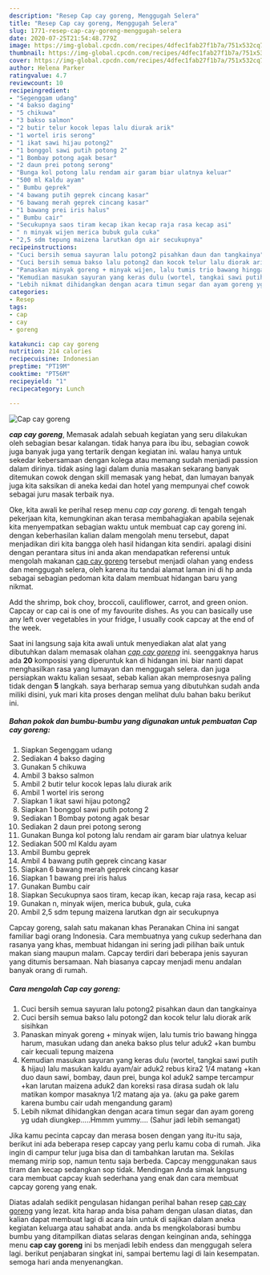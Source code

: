 ```yaml
---
description: "Resep Cap cay goreng, Menggugah Selera"
title: "Resep Cap cay goreng, Menggugah Selera"
slug: 1771-resep-cap-cay-goreng-menggugah-selera
date: 2020-07-25T21:54:48.779Z
image: https://img-global.cpcdn.com/recipes/4dfec1fab27f1b7a/751x532cq70/cap-cay-goreng-foto-resep-utama.jpg
thumbnail: https://img-global.cpcdn.com/recipes/4dfec1fab27f1b7a/751x532cq70/cap-cay-goreng-foto-resep-utama.jpg
cover: https://img-global.cpcdn.com/recipes/4dfec1fab27f1b7a/751x532cq70/cap-cay-goreng-foto-resep-utama.jpg
author: Helena Parker
ratingvalue: 4.7
reviewcount: 10
recipeingredient:
- "Segenggam udang"
- "4 bakso daging"
- "5 chikuwa"
- "3 bakso salmon"
- "2 butir telur kocok lepas lalu diurak arik"
- "1 wortel iris serong"
- "1 ikat sawi hijau potong2"
- "1 bonggol sawi putih potong 2"
- "1 Bombay potong agak besar"
- "2 daun prei potong serong"
- "Bunga kol potong lalu rendam air garam biar ulatnya keluar"
- "500 ml Kaldu ayam"
- " Bumbu geprek"
- "4 bawang putih geprek cincang kasar"
- "6 bawang merah geprek cincang kasar"
- "1 bawang prei iris halus"
- " Bumbu cair"
- "Secukupnya saos tiram kecap ikan kecap raja rasa kecap asi"
- " n minyak wijen merica bubuk gula cuka"
- "2,5 sdm tepung maizena larutkan dgn air secukupnya"
recipeinstructions:
- "Cuci bersih semua sayuran lalu potong2 pisahkan daun dan tangkainya"
- "Cuci bersih semua bakso lalu potong2 dan kocok telur lalu diorak arik sisihkan"
- "Panaskan minyak goreng + minyak wijen, lalu tumis trio bawang hingga harum, masukan udang dan aneka bakso plus telur aduk2 +kan bumbu cair kecuali tepung maizena"
- "Kemudian masukan sayuran yang keras dulu (wortel, tangkai sawi putih &amp; hijau) lalu masukan kaldu ayam/air aduk2 rebus kira2 1/4 matang +kan duo daun sawi, bombay, daun prei, bunga kol aduk2 sampe tercampur +kan larutan maizena aduk2 dan koreksi rasa dirasa sudah ok lalu matikan kompor masaknya 1/2 matang aja ya. (aku ga pake garem karena bumbu cair udah mengandung garam)"
- "Lebih nikmat dihidangkan dengan acara timun segar dan ayam goreng yg udah diungkep.....Hmmm yummy.... (Sahur jadi lebih semangat)"
categories:
- Resep
tags:
- cap
- cay
- goreng

katakunci: cap cay goreng 
nutrition: 214 calories
recipecuisine: Indonesian
preptime: "PT19M"
cooktime: "PT56M"
recipeyield: "1"
recipecategory: Lunch

---
```



![Cap cay goreng](https://img-global.cpcdn.com/recipes/4dfec1fab27f1b7a/751x532cq70/cap-cay-goreng-foto-resep-utama.jpg)

<b><i>cap cay goreng</i></b>, Memasak adalah sebuah kegiatan yang seru dilakukan oleh sebagian besar kalangan. tidak hanya para ibu ibu, sebagian cowok juga banyak juga yang tertarik dengan kegiatan ini. walau hanya untuk sekedar kebersamaan dengan kolega atau memang sudah menjadi passion dalam dirinya. tidak asing lagi dalam dunia masakan sekarang banyak ditemukan cowok dengan skill memasak yang hebat, dan lumayan banyak juga kita saksikan di aneka kedai dan hotel yang mempunyai chef cowok sebagai juru masak terbaik nya.

Oke, kita awali ke perihal resep menu <i>cap cay goreng</i>. di tengah tengah pekerjaan kita, kemungkinan akan terasa membahagiakan apabila sejenak kita menyempatkan sebagian waktu untuk membuat cap cay goreng ini. dengan keberhasilan kalian dalam mengolah menu tersebut, dapat menjadikan diri kita bangga oleh hasil hidangan kita sendiri. apalagi disini dengan perantara situs ini anda akan mendapatkan referensi untuk mengolah makanan <u>cap cay goreng</u> tersebut menjadi olahan yang endess dan menggugah selera, oleh karena itu tandai alamat laman ini di hp anda sebagai sebagian pedoman kita dalam membuat hidangan baru yang nikmat.

Add the shrimp, bok choy, broccoli, cauliflower, carrot, and green onion. Capcay or cap cai is one of my favourite dishes. As you can basically use any left over vegetables in your fridge, I usually cook capcay at the end of the week.


Saat ini langsung saja kita awali untuk menyediakan alat alat yang dibutuhkan dalam memasak olahan <u><i>cap cay goreng</i></u> ini. seenggaknya harus ada <b>20</b> komposisi yang diperuntuk kan di hidangan ini. biar nanti dapat menghasilkan rasa yang lumayan dan menggugah selera. dan juga persiapkan waktu kalian sesaat, sebab kalian akan memprosesnya paling tidak dengan <b>5</b> langkah. saya berharap semua yang dibutuhkan sudah anda miliki disini, yuk mari kita proses dengan melihat dulu bahan baku berikut ini.

<!--inarticleads1-->

##### Bahan pokok dan bumbu-bumbu yang digunakan untuk pembuatan Cap cay goreng:

1. Siapkan Segenggam udang
1. Sediakan 4 bakso daging
1. Gunakan 5 chikuwa
1. Ambil 3 bakso salmon
1. Ambil 2 butir telur kocok lepas lalu diurak arik
1. Ambil 1 wortel iris serong
1. Siapkan 1 ikat sawi hijau potong2
1. Siapkan 1 bonggol sawi putih potong 2
1. Sediakan 1 Bombay potong agak besar
1. Sediakan 2 daun prei potong serong
1. Gunakan Bunga kol potong lalu rendam air garam biar ulatnya keluar
1. Sediakan 500 ml Kaldu ayam
1. Ambil  Bumbu geprek
1. Ambil 4 bawang putih geprek cincang kasar
1. Siapkan 6 bawang merah geprek cincang kasar
1. Siapkan 1 bawang prei iris halus
1. Gunakan  Bumbu cair
1. Siapkan Secukupnya saos tiram, kecap ikan, kecap raja rasa, kecap asi
1. Gunakan  n, minyak wijen, merica bubuk, gula, cuka
1. Ambil 2,5 sdm tepung maizena larutkan dgn air secukupnya


Capcay goreng, salah satu makanan khas Peranakan China ini sangat familiar bagi orang Indonesia. Cara membuatnya yang cukup sederhana dan rasanya yang khas, membuat hidangan ini sering jadi pilihan baik untuk makan siang maupun malam. Capcay terdiri dari beberapa jenis sayuran yang ditumis bersamaan. Nah biasanya capcay menjadi menu andalan banyak orang di rumah. 

<!--inarticleads2-->

##### Cara mengolah Cap cay goreng:

1. Cuci bersih semua sayuran lalu potong2 pisahkan daun dan tangkainya
1. Cuci bersih semua bakso lalu potong2 dan kocok telur lalu diorak arik sisihkan
1. Panaskan minyak goreng + minyak wijen, lalu tumis trio bawang hingga harum, masukan udang dan aneka bakso plus telur aduk2 +kan bumbu cair kecuali tepung maizena
1. Kemudian masukan sayuran yang keras dulu (wortel, tangkai sawi putih &amp; hijau) lalu masukan kaldu ayam/air aduk2 rebus kira2 1/4 matang +kan duo daun sawi, bombay, daun prei, bunga kol aduk2 sampe tercampur +kan larutan maizena aduk2 dan koreksi rasa dirasa sudah ok lalu matikan kompor masaknya 1/2 matang aja ya. (aku ga pake garem karena bumbu cair udah mengandung garam)
1. Lebih nikmat dihidangkan dengan acara timun segar dan ayam goreng yg udah diungkep.....Hmmm yummy.... (Sahur jadi lebih semangat)


Jika kamu pecinta capcay dan merasa bosen dengan yang itu-itu saja, berikut ini ada beberapa resep capcay yang perlu kamu coba di rumah. Jika ingin di campur telur juga bisa dan di tambahkan larutan ma. Sekilas memang mirip sop, namun tentu saja berbeda. Capcay menggunakan saus tiram dan kecap sedangkan sop tidak. Mendingan Anda simak langsung cara membuat capcay kuah sederhana yang enak dan cara membuat capcay goreng yang enak. 

Diatas adalah sedikit pengulasan hidangan perihal bahan resep <u>cap cay goreng</u> yang lezat. kita harap anda bisa paham dengan ulasan diatas, dan kalian dapat membuat lagi di acara lain untuk di sajikan dalam aneka kegiatan keluarga atau sahabat anda. anda bs mengkolaborasi bumbu bumbu yang ditampilkan diatas selaras dengan keinginan anda, sehingga menu <b>cap cay goreng</b> ini bs menjadi lebih endess dan menggugah selera lagi. berikut penjabaran singkat ini, sampai bertemu lagi di lain kesempatan. semoga hari anda menyenangkan.
